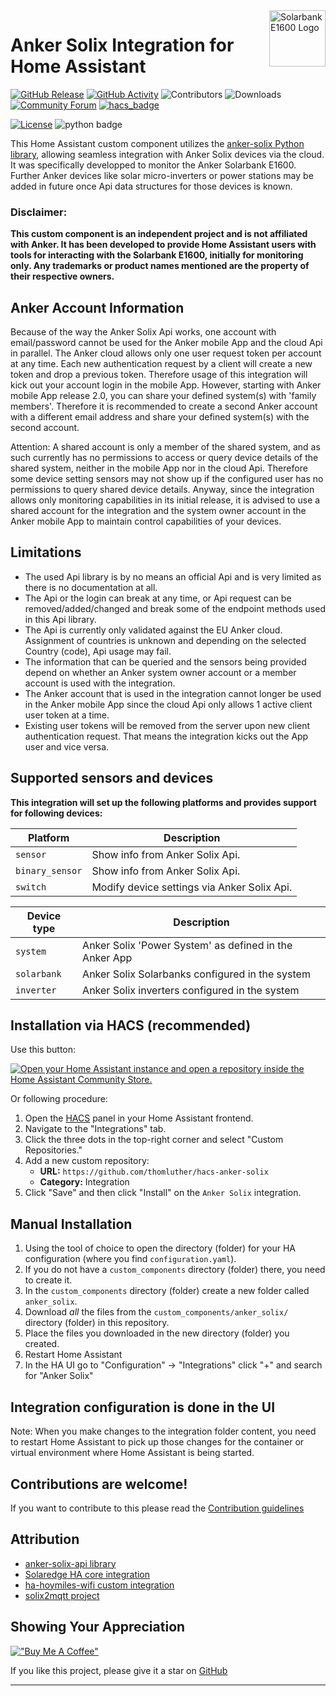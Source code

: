 <img src="https://public-aiot-fra-prod.s3.dualstack.eu-central-1.amazonaws.com/anker-power/public/product/anker-power/e9478c2d-e665-4d84-95d7-dd4844f82055/20230719-144818.png" alt="Solarbank E1600 Logo" title="Anker Solix Api" align="right" height="90" />

# Anker Solix Integration for Home Assistant

[![GitHub Release][releases-shield]][releases]
[![GitHub Activity][commits-shield]][commits]
![Contributors][contributors]
![Downloads][downloads]
[![Community Forum][forum-shield]][forum]
[![hacs_badge](https://img.shields.io/badge/HACS-Default-41BDF5.svg?style=for-the-badge)](https://github.com/hacs/integration)

[![License][license-shield]](LICENSE)
![python badge][python-shield]



This Home Assistant custom component utilizes the [anker-solix Python library][anker-solix-api], allowing seamless integration with Anker Solix devices via the cloud. It was specifically developped to monitor the Anker Solarbank E1600. Further Anker devices like solar micro-inverters or power stations may be added in future once Api data structures for those devices is known.

### Disclaimer:
**This custom component is an independent project and is not affiliated with Anker. It has been developed to provide Home Assistant users with tools for interacting with the Solarbank E1600,  initially for monitoring only. Any trademarks or product names mentioned are the property of their respective owners.**

## Anker Account Information

Because of the way the Anker Solix Api works, one account with email/password cannot be used for the Anker mobile App and the cloud Api in parallel.
The Anker cloud allows only one user request token per account at any time. Each new authentication request by a client will create a new token and drop a previous token.
Therefore usage of this integration will kick out your account login in the mobile App.
However, starting with Anker mobile App release 2.0, you can share your defined system(s) with 'family members'.
Therefore it is recommended to create a second Anker account with a different email address and share your defined system(s) with the second account.

Attention: A shared account is only a member of the shared system, and as such currently has no permissions to access or query device details of the shared system,
neither in the mobile App nor in the cloud Api. Therefore some device setting sensors may not show up if the configured user has no permissions to query shared device details.
Anyway, since the integration allows only monitoring capabilities in its initial release, it is advised to use a shared account for the integration and the system owner
account in the Anker mobile App to maintain control capabilities of your devices.

## Limitations

- The used Api library is by no means an official Api and is very limited as there is no documentation at all.
- The Api or the login can break at any time, or Api request can be removed/added/changed and break some of the endpoint methods used in this Api library.
- The Api is currently only validated against the EU Anker cloud. Assignment of countries is unknown and depending on the selected Country (code), Api usage may fail.
- The information that can be queried and the sensors being provided depend on whether an Anker system owner account or a member account is used with the integration.
- The Anker account that is used in the integration cannot longer be used in the Anker mobile App since the cloud Api only allows 1 active client user token at a time.
- Existing user tokens will be removed from the server upon new client authentication request. That means the integration kicks out the App user and vice versa.

## Supported sensors and devices

**This integration will set up the following platforms and provides support for following devices:**

Platform | Description
-- | --
`sensor` | Show info from Anker Solix Api.
`binary_sensor` | Show info from Anker Solix Api.
`switch` | Modify device settings via Anker Solix Api.

Device type | Description
-- | --
`system` | Anker Solix 'Power System' as defined in the Anker App
`solarbank` | Anker Solix Solarbanks configured in the system
`inverter` | Anker Solix inverters configured in the system


## Installation via HACS (recommended)
Use this button:

[![Open your Home Assistant instance and open a repository inside the Home Assistant Community Store.][hacs-repo-badge]][hacs-install]

Or following procedure:
1. Open the [HACS](https://hacs.xyz) panel in your Home Assistant frontend.
1. Navigate to the "Integrations" tab.
1. Click the three dots in the top-right corner and select "Custom Repositories."
1. Add a new custom repository:
   - **URL:** `https://github.com/thomluther/hacs-anker-solix`
   - **Category:** Integration
1. Click "Save" and then click "Install" on the `Anker Solix` integration.


## Manual Installation

1. Using the tool of choice to open the directory (folder) for your HA configuration (where you find `configuration.yaml`).
1. If you do not have a `custom_components` directory (folder) there, you need to create it.
1. In the `custom_components` directory (folder) create a new folder called `anker_solix`.
1. Download _all_ the files from the `custom_components/anker_solix/` directory (folder) in this repository.
1. Place the files you downloaded in the new directory (folder) you created.
1. Restart Home Assistant
1. In the HA UI go to "Configuration" -> "Integrations" click "+" and search for "Anker Solix"

## Integration configuration is done in the UI

Note: When you make changes to the integration folder content, you need to restart Home Assistant to pick up those changes
for the container or virtual environment where Home Assistant is being started.
<!---->

## Contributions are welcome!

If you want to contribute to this please read the [Contribution guidelines](CONTRIBUTING.md)

## Attribution

- [anker-solix-api library][anker-solix-api]
- [Solaredge HA core integration](https://github.com/home-assistant/core/tree/dev/homeassistant/components/solaredge)
- [ha-hoymiles-wifi custom integration](https://github.com/suaveolent/ha-hoymiles-wifi)
- [solix2mqtt project](https://github.com/tomquist/solix2mqtt)

## Showing Your Appreciation

[!["Buy Me A Coffee"](https://www.buymeacoffee.com/assets/img/custom_images/orange_img.png)][buy-me-coffee]

If you like this project, please give it a star on [GitHub][anker-solix]
***

[anker-solix]: https://github.com/thomluther/hacs-anker-solix
[anker-solix-api]: https://github.com/thomluther/anker-solix-api
[commits]: https://img.shields.io/github/commits/thomluther/hacs-anker-solix.svg?style=for-the-badge
[commits-shield]: https://img.shields.io/github/commits/thomluther/hacs-anker-solix.svg?style=for-the-badge
[releases]: https://github.com/thomluther/hacs-anker-solix/releases
[releases-shield]: https://img.shields.io/github/release/thomluther/hacs-anker-solix.svg?style=for-the-badge
[contributors]: https://img.shields.io/github/contributors/thomluther/hacs-anker-solix.svg?style=for-the-badge
[buy-me-coffee]: https://www.buymeacoffee.com/thomasluthe
[downloads]: https://img.shields.io/github/downloads/thomluther/hacs-anker-solix.svg?style=for-the-badge
[hacs-repo-badge]: https://my.home-assistant.io/badges/hacs_repository.svg
[hacs-install]: https://my.home-assistant.io/redirect/hacs_repository/?owner=thomluther&repository=https%3A%2F%2Fgithub.com%2Fthomluther%2Fhacs-anker-solix&category=Integration
[exampleimg]: example.png
[forum-shield]: https://img.shields.io/badge/community-forum-brightgreen.svg?style=for-the-badge
[forum]: https://community.home-assistant.io/
[license-shield]: https://img.shields.io/badge/Licence-MIT-orange
[license]: https://github.com/thomluther/hacs-anker-solix/blob/main/LICENSE
[python-shield]: https://img.shields.io/badge/Made%20with-Python-orange

